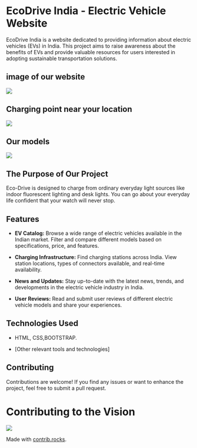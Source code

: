 # EcoDrive India - Electric Vehicle Website
EcoDrive India is a website dedicated to providing information about electric vehicles (EVs) in India. This project aims to raise awareness about the benefits of EVs and provide valuable resources for users interested in adopting sustainable transportation solutions.

## image of our website
![](first.png)

## Charging point near your location

![](second.png)

## Our models

![
](third.png)


## The Purpose of Our Project
Eco-Drive is designed to charge from ordinary everyday light sources like indoor fluorescent lighting and desk lights. You can go about your everyday life confident that your watch will never stop. 
## Features

- **EV Catalog:** Browse a wide range of electric vehicles available in the Indian market. Filter and compare different models based on specifications, price, and features.

- **Charging Infrastructure:** Find charging stations across India. View station locations, types of connectors available, and real-time availability.

- **News and Updates:** Stay up-to-date with the latest news, trends, and developments in the electric vehicle industry in India.

- **User Reviews:** Read and submit user reviews of different electric vehicle models and share your experiences.


## Technologies Used

 * HTML, CSS,BOOTSTRAP.

* [Other relevant tools and technologies]
## Contributing
Contributions are welcome! If you find any issues or want to enhance the project, feel free to submit a pull request.

# Contributing to the Vision
<a href="https://github.com/pournimaanjole/ecodrive-India-IGCP1-Group-project-2/graphs/contributors">
  <img src="https://contrib.rocks/image?repo=pournimaanjole/ecodrive-India-IGCP1-Group-project-2" />
</a>

Made with [contrib.rocks](https://contrib.rocks).





